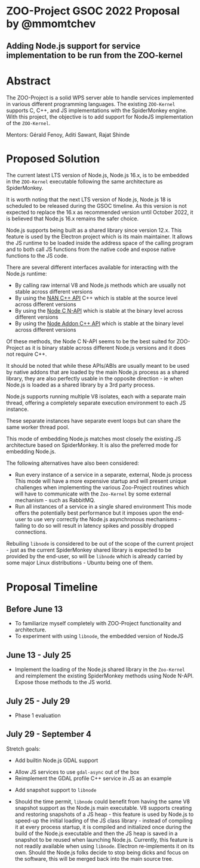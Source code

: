 # ZOO-Project GSOC 2022 Proposal by @mmomtchev

## Adding Node.js support for service implementation to be run from the ZOO-kernel

# Abstract

The ZOO-Project is a solid WPS server able to handle services implemented in various different programming languages. The existing `ZOO-Kernel` supports C, C++, and JS implementations with the SpiderMonkey engine. With this project, the objective is to add support for NodeJS implementation of the `ZOO-Kernel`.

Mentors: Gérald Fenoy, Aditi Sawant, Rajat Shinde

# Proposed Solution

The current latest LTS version of Node.js, Node.js 16.x, is to be embedded in the `ZOO-Kernel` executable following the same architecture as SpiderMonkey.

It is worth noting that the next LTS version of Node.js, Node.js 18 is scheduled to be released during the GSOC timeline. As this version is not expected to replace the 16.x as recommended version until October 2022, it is believed that Node.js 16.x remains the safer choice.

Node.js supports being built as a shared library since version 12.x. This feature is used by the Electron project which is its main maintainer. It allows the JS runtime to be loaded inside the address space of the calling program and to both call JS functions from the native code and expose native functions to the JS code.

There are several different interfaces available for interacting with the Node.js runtime:
* By calling raw internal V8 and Node.js methods which are usually not stable across different versions
* By using the [NAN C++ API](https://github.com/nodejs/nan) C++ which is stable at the source level across different versions
* By using the [Node C N-API](https://nodejs.org/api/n-api.html) which is stable at the binary level across different versions
* By using the [Node Addon C++ API](https://github.com/nodejs/node-addon-api) which is stable at the binary level across different versions

Of these methods, the Node C N-API seems to be the best suited for ZOO-Project as it is binary stable across different Node.js versions and it does not require C++.

It should be noted that while these APIs/ABIs are usually meant to be used by native addons that are loaded by the main Node.js process as a shared library, they are also perfectly usable in the opposite direction - ie when Node.js is loaded as a shared library by a 3rd party process.

Node.js supports running multiple V8 isolates, each with a separate main thread, offering a completely separate execution environment to each JS instance.

These separate instances have separate event loops but can share the same worker thread pool.

This mode of embedding Node.js matches most closely the existing JS architecture based on SpiderMonkey. It is also the preferred mode for embedding Node.js.

The following alternatives have also been considered:
* Run every instance of a service in a separate, external, Node.js process
    This mode will have a more expensive startup and will present unique challenges when implementing the various Zoo-Project routines which will have to communicate with the `Zoo-Kernel` by some external mechanism - such as RabbitMQ.
* Run all instances of a service in a single shared environment
    This mode offers the potentially best performance but it imposes upon the end-user to use very correctly the Node.js asynchronous mechanisms - failing to do so will result in latency spikes and possibly dropped connections.

Rebuiling `libnode` is considered to be out of the scope of the current project - just as the current SpiderMonkey shared library is expected to be provided by the end-user, so will be `libnode` which is already carried by some major Linux distributions - Ubuntu being one of them.

# Proposal Timeline

## Before June 13

* To familiarize myself completely with ZOO-Project functionality and architecture.
* To experiment with using `libnode`, the embedded version of NodeJS

## June 13 - July 25

* Implement the loading of the Node.js shared library in the `Zoo-Kernel` and reimplement the existing SpiderMonkey methods using Node N-API. Expose those methods to the JS world.

## July 25 - July 29

* Phase 1 evaluation

## July 29 - September 4

Stretch goals:
* Add builtin Node.js GDAL support
 - Allow JS services to use `gdal-async` out of the box
 - Reimplement the GDAL profile C++ service in JS as an example

* Add snapshot support to `libnode`
 - Should the time permit, `libnode` could benefit from having the same V8 snapshot support as the Node.js main executable. V8 supports creating and restoring snapshots of a JS heap - this feature is used by Node.js to speed-up the initial loading of the JS class library - instead of compiling it at every process startup, it is compiled and initialized once during the build of the Node.js executable and then the JS heap is saved in a snapshot to be reused when launching Node.js. Currently, this feature is not readily available when using `libnode`. Electron re-implements it on its own. Should the Node.js folks decide to stop being dicks and focus on the software, this will be merged back into the main source tree.

